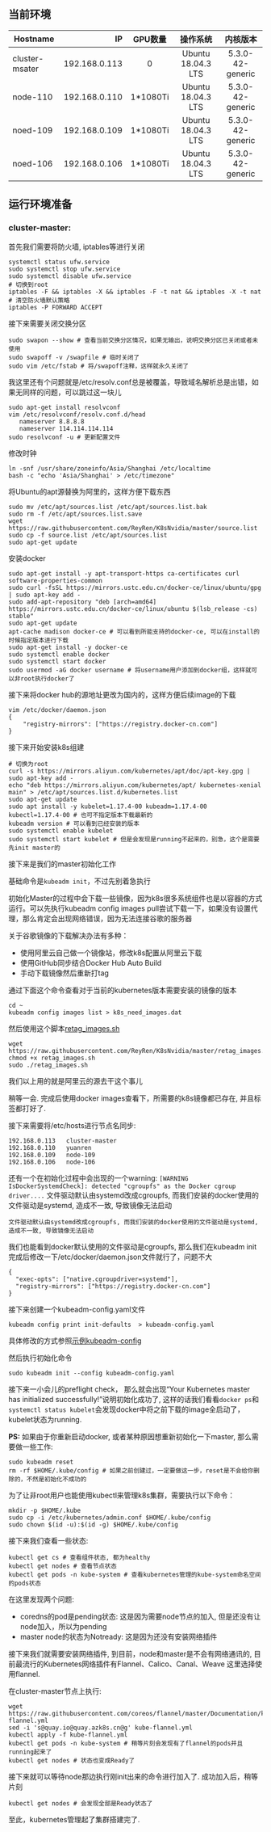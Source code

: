 ## 当前环境
| Hostname        |IP    | GPU数量   | 操作系统 | 内核版本 |
| --------   | -----:   | :----: | :----: | :----: |
| cluster-msater        | 192.168.0.113     |   0    | Ubuntu 18.04.3 LTS |  5.3.0-42-generic |
| node-110        | 192.168.0.110      |   1*1080Ti    |  Ubuntu 18.04.3 LTS | 5.3.0-42-generic |
| noed-109        | 192.168.0.109      |   1*1080Ti    |  Ubuntu 18.04.3 LTS | 5.3.0-42-generic |
| noed-106        | 192.168.0.106      |   1*1080Ti    |  Ubuntu 18.04.3 LTS | 5.3.0-42-generic |

## 运行环境准备

### cluster-master:

首先我们需要将防火墙, iptables等进行关闭
```
systemctl status ufw.service
sudo systemctl stop ufw.service
sudo systemctl disable ufw.service
# 切换到root
iptables -F && iptables -X && iptables -F -t nat && iptables -X -t nat # 清空防火墙默认策略
iptables -P FORWARD ACCEPT
```
接下来需要关闭交换分区
```
sudo swapon --show # 查看当前交换分区情况，如果无输出，说明交换分区已关闭或者未使用
sudo swapoff -v /swapfile # 临时关闭了
sudo vim /etc/fstab # 将/swapoff注释，这样就永久关闭了
```
我这里还有个问题就是/etc/resolv.conf总是被覆盖，导致域名解析总是出错，如果无同样的问题，可以跳过这一块儿
```
sudo apt-get install resolvconf
vim /etc/resolvconf/resolv.conf.d/head
   nameserver 8.8.8.8
   nameserver 114.114.114.114
sudo resolvconf -u # 更新配置文件
```
修改时钟
```
ln -snf /usr/share/zoneinfo/Asia/Shanghai /etc/localtime
bash -c "echo 'Asia/Shanghai' > /etc/timezone"
```
将Ubuntu的apt源替换为阿里的，这样方便下载东西
```
sudo mv /etc/apt/sources.list /etc/apt/sources.list.bak
sudo rm -f /etc/apt/sources.list.save
wget https://raw.githubusercontent.com/ReyRen/K8sNvidia/master/source.list
sudo cp -f source.list /etc/apt/sources.list
sudo apt-get update
```
安装docker
```
sudo apt-get install -y apt-transport-https ca-certificates curl software-properties-common
sudo curl -fsSL https://mirrors.ustc.edu.cn/docker-ce/linux/ubuntu/gpg | sudo apt-key add -
sudo add-apt-repository "deb [arch=amd64] https://mirrors.ustc.edu.cn/docker-ce/linux/ubuntu $(lsb_release -cs) stable"
sudo apt-get update
apt-cache madison docker-ce # 可以看到所能支持的docker-ce, 可以在install的时候指定版本进行下载
sudo apt-get install -y docker-ce
sudo systemctl enable docker
sudo systemctl start docker
sudo usermod -aG docker username # 将username用户添加到docker组，这样就可以非root执行docker了
```
接下来将docker hub的源地址更改为国内的，这样方便后续image的下载
```
vim /etc/docker/daemon.json
{
    "registry-mirrors": ["https://registry.docker-cn.com"]
}
```
接下来开始安装k8s组建
```
# 切换为root
curl -s https://mirrors.aliyun.com/kubernetes/apt/doc/apt-key.gpg | sudo apt-key add -
echo "deb https://mirrors.aliyun.com/kubernetes/apt/ kubernetes-xenial main" > /etc/apt/sources.list.d/kubernetes.list
sudo apt-get update
sudo apt install -y kubelet=1.17.4-00 kubeadm=1.17.4-00 kubectl=1.17.4-00 # 也可不指定版本下载最新的
kubeadm version # 可以看到已经安装的版本
sudo systemctl enable kubelet
sudo systemctl start kubelet # 但是会发现是running不起来的，别急，这个是需要先init master的
```
接下来是我们的master初始化工作

基础命令是`kubeadm init`，不过先别着急执行

初始化Master的过程中会下载一些镜像，因为k8s很多系统组件也是以容器的方式运行。可以先执行kubeadm config images pull尝试下载一下，如果没有设置代理，那么肯定会出现网络错误，因为无法连接谷歌的服务器

关于谷歌镜像的下载解决办法有多种：
* 使用阿里云自己做一个镜像站，修改k8s配置从阿里云下载
* 使用GitHub同步结合Docker Hub Auto Build
* 手动下载镜像然后重新打tag

通过下面这个命令查看对于当前的kubernetes版本需要安装的镜像的版本

```
cd ~
kubeadm config images list > k8s_need_images.dat
```
然后使用这个脚本[retag_images.sh](https://github.com/ReyRen/K8sNvidia/blob/master/retag_images.sh)
```
wget https://raw.githubusercontent.com/ReyRen/K8sNvidia/master/retag_images.sh
chmod +x retag_images.sh
sudo ./retag_images.sh
```
我们以上用的就是阿里云的源去干这个事儿

稍等一会. 完成后使用docker images查看下，所需要的k8s镜像都已存在, 并且标签都打好了.

接下来需要将/etc/hosts进行节点名同步:

```
192.168.0.113   cluster-master
192.168.0.110   yuanren
192.168.0.109   node-109
192.168.0.106   node-106
```
还有一个在初始化过程中会出现的一个warning:
`[WARNING IsDockerSystemdCheck]: detected "cgroupfs" as the Docker cgroup driver....`
文件驱动默认由systemd改成cgroupfs, 而我们安装的docker使用的文件驱动是systemd, 造成不一致, 导致镜像无法启动
```
文件驱动默认由systemd改成cgroupfs, 而我们安装的docker使用的文件驱动是systemd, 造成不一致, 导致镜像无法启动
```
我们也能看到docker默认使用的文件驱动是cgroupfs, 那么我们在kubeadm init完成后修改一下/etc/docker/daemon.json文件就行了，问题不大
```
{
  "exec-opts": ["native.cgroupdriver=systemd"],
  "registry-mirrors": ["https://registry.docker-cn.com"]
}
```

接下来创建一个kubeadm-config.yaml文件
```
kubeadm config print init-defaults  > kubeadm-config.yaml
```
具体修改的方式参照[示例kubeadm-config](https://github.com/ReyRen/K8sNvidia/blob/master/kubeadm-config.yaml)

然后执行初始化命令
```
sudo kubeadm init --config kubeadm-config.yaml
```
接下来一小会儿的preflight check， 那么就会出现“Your Kubernetes master has initialized successfully!”说明初始化成功了, 这样的话我们看看`docker ps`和`systemctl status kubelet`会发现docker中将之前下载的image全启动了，kubelet状态为running.

**PS:** 如果由于你重新启动docker, 或者某种原因想重新初始化一下master, 那么需要做一些工作:
```
sudo kubeadm reset
rm -rf $HOME/.kube/config # 如果之前创建过，一定要做这一步，reset是不会给你删除的，不然是初始化不成功的
```
为了让非root用户也能使用kubectl来管理k8s集群，需要执行以下命令：

```
mkdir -p $HOME/.kube
sudo cp -i /etc/kubernetes/admin.conf $HOME/.kube/config
sudo chown $(id -u):$(id -g) $HOME/.kube/config
```
接下来我们查看一些状态:
```
kubectl get cs # 查看组件状态, 都为healthy
kubectl get nodes # 查看节点状态
kubectl get pods -n kube-system # 查看kubernetes管理的kube-system命名空间的pods状态
```
在这里发现两个问题:

* coredns的pod是pending状态: 这是因为需要node节点的加入, 但是还没有让node加入，所以为pending
* master node的状态为Notready: 这是因为还没有安装网络插件

接下来我们就需要安装网络插件, 到目前，node和master是不会有网络通讯的, 目前最流行的Kubernetes网络插件有Flannel、Calico、Canal、Weave 这里选择使用flannel.

在cluster-master节点上执行:
```
wget https://raw.githubusercontent.com/coreos/flannel/master/Documentation/kube-flannel.yml
sed -i 's@quay.io@quay.azk8s.cn@g' kube-flannel.yml
kubectl apply -f kube-flannel.yml
kubectl get pods -n kube-system # 稍等片刻会发现有了flannel的pods并且running起来了
kubectl get nodes # 状态也变成Ready了
```
接下来就可以等待node那边执行刚init出来的命令进行加入了. 成功加入后，稍等片刻
```
kubectl get nodes # 会发现全部是Ready状态了
```
至此，kubernetes管理起了集群搭建完了.
